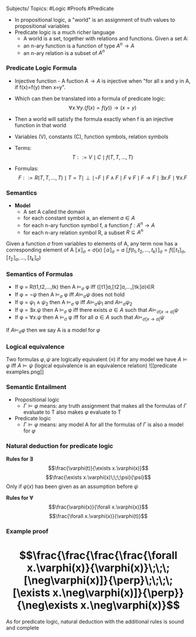 Subjects/ Topics: #Logic #Proofs #Predicate

- In propositional logic, a "world" is an assignment of truth values to propositional variables
- Predicate logic is a much richer language
	- A world is a set, together with relations and functions. Given a set A:
	- an n-ary function is a function of type $A^n\to A$
	- an n-ary relation is a subset of $A^n$

### Predicate Logic Formula

- Injective function - A fuction $A\to A$  is injective when "for all x and y in A, if f(x)=f(y) then x=y".
- Which can then be translated into a formula of predicate logic: $$\forall x.\forall y. (f(x)=f(y))\to(x=y)$$
- Then a world will satisfy the formula exactly when f is an injective function in that world

- Variables (V), constants (C), function symbols, relation symbols
- Terms: $$T ::= V\mid C\mid f(T, T,...,T)$$
- Formulas: $$F::= R(T,T,...,T)\mid T=T\mid \perp\mid\neg F\mid F\wedge F\mid F\vee F\mid F\to F\mid \exists x.F\mid\forall x. F $$
### Semantics

- **Model**
	- A set A called the domain
	- for each constant symbol a, an element $a\in A$
	- for each n-ary function symbol f, a function $f:A^n\to A$
	- for each n-ary relation symbol R, a subset $R\subseteq A^n$

Given a function $\sigma$ from variables to elements of A, any term now has a corresponding element of A
$⟦x⟧_\sigma = \sigma(x)$
$⟦a⟧_\sigma=a$
$⟦f(t_1,t_2,...,t_k)⟧_\sigma=f(⟦t_1⟧_\sigma,⟦t_2⟧_\sigma,...,⟦t_k⟧_\sigma)$

### Semantics of Formulas

- If φ = R(t1,t2,...,tk) then A $\models_\sigma$ φ iff (⟦t1⟧σ,⟦t2⟧σ,...,⟦tk⟧σ)∈R
-  If φ = $\neg\psi$ then A $\models_\sigma$ φ iff $A\models_\sigma\psi$ does not hold
- If φ = $\psi_1\wedge\psi_2$ then A $\models_\sigma$ φ iff $A\models_\sigma\psi_1$ and $A\models_\sigma\psi_2$
- If φ = $\exists x.\psi$ then A $\models_\sigma$ φ iff there exists $a\in A$ such that $A\models_{\sigma[x\to a]}\psi$
- If φ = $\forall x.\psi$ then A $\models_\sigma$ φ iff for all $a\in A$ such that $A\models_{\sigma[x\to a]}\psi$

If $A\models_\sigma\varphi$ then we say A is a model for $\varphi$

### Logical equivalence
Two formulas $\varphi, \psi$ are logically equivalent ($\equiv$) if for any model we have $A\models \varphi$ iff $A\models\psi$ (logical equivalence is an equivalence relation)
![[predicate examples.png]]

### Semantic Entailment
- Propositional logic
	- $\Gamma\models\varphi$ means: any truth assignment that makes all the formulas of $\Gamma$ evaluate to T also makes $\varphi$ evaluate to T
- Predicate logic
	- $\Gamma\models\varphi$ means: any model A for all the formulas of $\Gamma$ is also a model for $\varphi$

### Natural deduction for predicate logic
**Rules for $\exists$**
$$\frac{\varphi(t)}{\exists x.\varphi(x)}$$
$$\frac{\exists x.\varphi(x)\;\;\;\psi}{\psi}$$
Only if $\varphi(x)$ has been given as an assumption before $\psi$

**Rules for $\forall$**
$$\frac{\varphi(x)}{\forall x.\varphi(x)}$$
$$\frac{\forall x.\varphi(x)}{\varphi(t)}$$

### Example proof
# $$\frac{\frac{\frac{\frac{\forall x.\varphi(x)}{\varphi(x)}\;\;\;[\neg\varphi(x)]}{\perp}\;\;\;\;[\exists x.\neg\varphi(x)]}{\perp}}{\neg\exists x.\neg\varphi(x)}$$
As for predicate logic, natural deduction with the additional rules is sound and complete